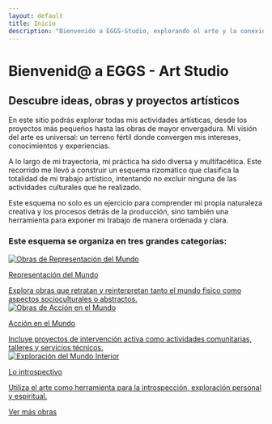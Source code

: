 ```yaml
---
layout: default
title: Inicio
description: "Bienvenido a EGGS-Studio, explorando el arte y la conexión visual."
---
```


# Bienvenid@ a EGGS - Art Studio

## Descubre ideas, obras y proyectos artísticos

En este sitio podrás explorar todas mis actividades artísticas, desde los proyectos más pequeños hasta las obras de mayor envergadura. Mi visión del arte es universal: un terreno fértil donde convergen mis intereses, conocimientos y experiencias.

A lo largo de mi trayectoria, mi práctica ha sido diversa y multifacética. Este recorrido me llevó a construir un esquema rizomático que clasifica la totalidad de mi trabajo artístico, intentando no excluir ninguna de las actividades culturales que he realizado.

Este esquema no solo es un ejercicio para comprender mi propia naturaleza creativa y los procesos detrás de la producción, sino también una herramienta para exponer mi trabajo de manera ordenada y clara.

### Este esquema se organiza en tres grandes categorías:

<div class="button-container">
    <a href="mundo-exterior.html" class="fancy-button">
        <div class="button-content">
            <img src="ruta-a-tu-imagen1.jpg" alt="Obras de Representación del Mundo">
            <p>Representación del Mundo</p>
            Explora obras que retratan y reinterpretan tanto el mundo fisico como aspectos socioculturales o abstractos.
        </div>
    </a>
    <a href="accion.html" class="fancy-button">
        <div class="button-content">
            <img src="ruta-a-tu-imagen2.jpg" alt="Obras de Acción en el Mundo">
            <p>Acción en el Mundo</p>
            Incluye proyectos de intervención activa como actividades comunitarias, talleres y servicios técnicos.
        </div>
    </a>
    <a href="interior.html" class="fancy-button">
        <div class="button-content">
            <img src="ruta-a-tu-imagen3.jpg" alt="Exploración del Mundo Interior">
            <p>Lo introspectivo</p>
            Utiliza el arte como herramienta para la introspección, exploración personal y espiritual.
        </div>
    </a>
</div>

[Ver más obras](exhibiciones.html)
